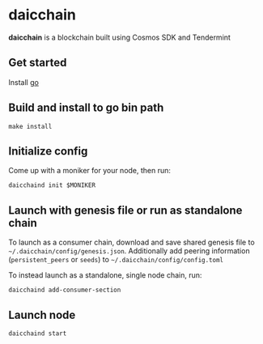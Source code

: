 # daicchain
**daicchain** is a blockchain built using Cosmos SDK and Tendermint

## Get started

Install [go](https://go.dev/dl/)

## Build and install to go bin path

```
make install
```

## Initialize config

Come up with a moniker for your node, then run:

```
daicchaind init $MONIKER
```
 
 
 
## Launch with genesis file or run as standalone chain

To launch as a consumer chain, download and save shared genesis file to `~/.daicchain/config/genesis.json`. Additionally add peering information (`persistent_peers` or `seeds`) to `~/.daicchain/config/config.toml`

To instead launch as a standalone, single node chain, run:

```
daicchaind add-consumer-section
```

## Launch node

```
daicchaind start
```
